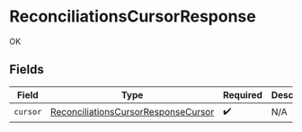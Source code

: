 # ReconciliationsCursorResponse

OK


## Fields

| Field                                                                                             | Type                                                                                              | Required                                                                                          | Description                                                                                       |
| ------------------------------------------------------------------------------------------------- | ------------------------------------------------------------------------------------------------- | ------------------------------------------------------------------------------------------------- | ------------------------------------------------------------------------------------------------- |
| `cursor`                                                                                          | [ReconciliationsCursorResponseCursor](../../models/shared/ReconciliationsCursorResponseCursor.md) | :heavy_check_mark:                                                                                | N/A                                                                                               |
